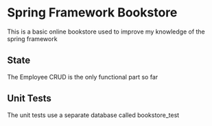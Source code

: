 # Spring Framework Bookstore

This is a basic online bookstore used to improve my knowledge of the spring framework

## State

The Employee CRUD is the only functional part so far

## Unit Tests
The unit tests use a separate database called bookstore_test